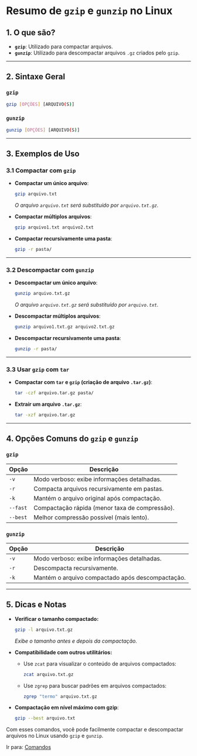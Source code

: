 # Resumo de `gzip` e `gunzip` no Linux

## 1. O que são?
- **`gzip`**: Utilizado para compactar arquivos.
- **`gunzip`**: Utilizado para descompactar arquivos `.gz` criados pelo `gzip`.

---

## 2. Sintaxe Geral
### `gzip`
```bash
gzip [OPÇÕES] [ARQUIVO(S)]
```

### `gunzip`
```bash
gunzip [OPÇÕES] [ARQUIVO(S)]
```

---

## 3. Exemplos de Uso

### 3.1 Compactar com `gzip`
- **Compactar um único arquivo**:
  ```bash
  gzip arquivo.txt
  ```
  *O arquivo `arquivo.txt` será substituído por `arquivo.txt.gz`.*

- **Compactar múltiplos arquivos**:
  ```bash
  gzip arquivo1.txt arquivo2.txt
  ```

- **Compactar recursivamente uma pasta**:
  ```bash
  gzip -r pasta/
  ```

---

### 3.2 Descompactar com `gunzip`
- **Descompactar um único arquivo**:
  ```bash
  gunzip arquivo.txt.gz
  ```
  *O arquivo `arquivo.txt.gz` será substituído por `arquivo.txt`.*

- **Descompactar múltiplos arquivos**:
  ```bash
  gunzip arquivo1.txt.gz arquivo2.txt.gz
  ```

- **Descompactar recursivamente uma pasta**:
  ```bash
  gunzip -r pasta/
  ```

---

### 3.3 Usar `gzip` com `tar`
- **Compactar com `tar` e `gzip` (criação de arquivo `.tar.gz`)**:
  ```bash
  tar -czf arquivo.tar.gz pasta/
  ```

- **Extrair um arquivo `.tar.gz`**:
  ```bash
  tar -xzf arquivo.tar.gz
  ```

---

## 4. Opções Comuns do `gzip` e `gunzip`

### `gzip`
| Opção        | Descrição                                         |
|--------------|---------------------------------------------------|
| `-v`         | Modo verboso: exibe informações detalhadas.       |
| `-r`         | Compacta arquivos recursivamente em pastas.       |
| `-k`         | Mantém o arquivo original após compactação.       |
| `--fast`     | Compactação rápida (menor taxa de compressão).    |
| `--best`     | Melhor compressão possível (mais lento).          |

### `gunzip`
| Opção        | Descrição                                         |
|--------------|---------------------------------------------------|
| `-v`         | Modo verboso: exibe informações detalhadas.       |
| `-r`         | Descompacta recursivamente.                       |
| `-k`         | Mantém o arquivo compactado após descompactação.  |

---

## 5. Dicas e Notas
- **Verificar o tamanho compactado:** 
  ```bash
  gzip -l arquivo.txt.gz
  ```
  *Exibe o tamanho antes e depois da compactação.*

- **Compatibilidade com outros utilitários:**
  - Use `zcat` para visualizar o conteúdo de arquivos compactados:
    ```bash
    zcat arquivo.txt.gz
    ```
  - Use `zgrep` para buscar padrões em arquivos compactados:
    ```bash
    zgrep "termo" arquivo.txt.gz
    ```

- **Compactação em nível máximo com gzip**:
  ```bash
  gzip --best arquivo.txt
  ```

Com esses comandos, você pode facilmente compactar e descompactar arquivos no Linux usando `gzip` e `gunzip`.

Ir para: [Comandos](../Shell/1_Sistemas_de_arquivos.md)
